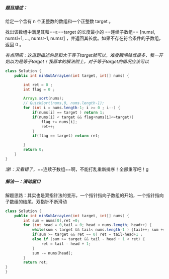 ##### 题目描述：

给定一个含有 n 个正整数的数组和一个正整数 target 。

找出该数组中满足其和==≥==target 的长度最小的 ==连续子数组== [numsl, numsl+1, ..., numsr-1, numsr] ，并返回其长度。如果不存在符合条件的子数组，返回 0 。

 

*有点阴间：这道题描述的是和大于等于target就可以，难度瞬间降低很多，我一开始以为是等于target！我原本的解法附上，对于等于target的情况应该可以*

```java
class Solution {
    public int minSubArrayLen(int target, int[] nums) {

        int ret = 0 ;
        int flag = 0 ;

        Arrays.sort(nums);
        // QuickSort(nums,0, nums.length-1);
        for (int i = nums.length-1; i >= 0 ; i--) {
            if(nums[i] == target ) return 1;
            if(nums[i] < target && flag+nums[i]<=target){
                flag += nums[i];
                ret++;
            }
            if(flag == target) return ret;

        }
        return 0;
    }
}
```



*淦!：又看错了*，==连续子数组==啊，不能打乱重新排序！全部重写吧！g



##### 解法一：滑动窗口

解题思路：其实也是双指针法的变形，一个指针指向子数组的开始，一个指针指向子数组的结尾，双指针不断滑动

```java
class Solution {
    public int minSubArrayLen(int target, int[] nums) {
        int sum = nums[0],ret =0;
        for (int head = 0,tail = 0; head < nums.length; head++) {
            while(sum < target && tail< nums.length-1 ) {tail++; sum += nums[tail];}
            if(sum >= target && ret == 0) ret = tail-head+1 ;
            else if (sum >= target && tail - head + 1 < ret) {
                ret = tail - head + 1;
            }
            sum -= nums[head];
        }
        return ret;
}
}
```

